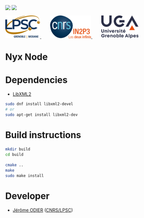 [![][Build Status img]][Build Status]
[![][License img]][License]

<a href="http://lpsc.in2p3.fr/" target="_blank">
	<img src="./images/logo_lpsc.svg" alt="LPSC" height="72" />
</a>
<div style="display: inline-block; width: 1.5rem;"></div>
<a href="http://www.in2p3.fr/" target="_blank">
	<img src="./images/logo_in2p3.svg" alt="IN2P3" height="72" />
</a>
<div style="display: inline-block; width: 1.5rem;"></div>
<a href="http://www.univ-grenoble-alpes.fr/" target="_blank">
	<img src="./images/logo_uga.svg" alt="UGA" height="72" />
</a>

# Nyx Node

# Dependencies

 * [LibXML2](https://gitlab.gnome.org/GNOME/libxml2)

```bash
sudo dnf install libxml2-devel
# or
sudo apt-get install libxml2-dev
```

# Build instructions

```bash
mkdir build
cd build

cmake ..
make
sudo make install
```
Developer
=========

* [Jérôme ODIER](https://annuaire.in2p3.fr/4121-4467/jerome-odier) ([CNRS/LPSC](http://lpsc.in2p3.fr/))

[Build Status]:https://gitlab.in2p3.fr/ami-team/AMITaskServer/-/commits/master
[Build Status img]:https://gitlab.in2p3.fr/ami-team/AMITaskServer/badges/master/pipeline.svg

[License]:http://www.cecill.info/licences/Licence_CeCILL-C_V1-en.txt
[License img]:https://img.shields.io/badge/license-CeCILL_C-blue.svg
